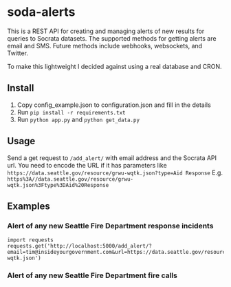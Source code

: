 # soda-alerts
This is a REST API for creating and managing alerts of new results for queries to Socrata datasets. The supported methods for getting alerts are email and SMS. Future methods include webhooks, websockets, and Twitter. 

To make this lightweight I decided against using a real database and CRON.

## Install

1. Copy config_example.json to configuration.json and fill in the details
2. Run `pip install -r requirements.txt`
3. Run `python app.py` and `python get_data.py`

## Usage

Send a get request to `/add_alert/` with email address and the Socrata API url. You need to encode the URL if it has parameters like  `https://data.seattle.gov/resource/grwu-wqtk.json?type=Aid Response` E.g. `https%3A//data.seattle.gov/resource/grwu-wqtk.json%3Ftype%3DAid%20Response`

## Examples

### Alert of any new Seattle Fire Department response incidents

```
import requests
requests.get('http://localhost:5000/add_alert/?email=tim@insideyourgovernment.com&url=https://data.seattle.gov/resource/grwu-wqtk.json')
```

### Alert of any new Seattle Fire Department fire calls 
